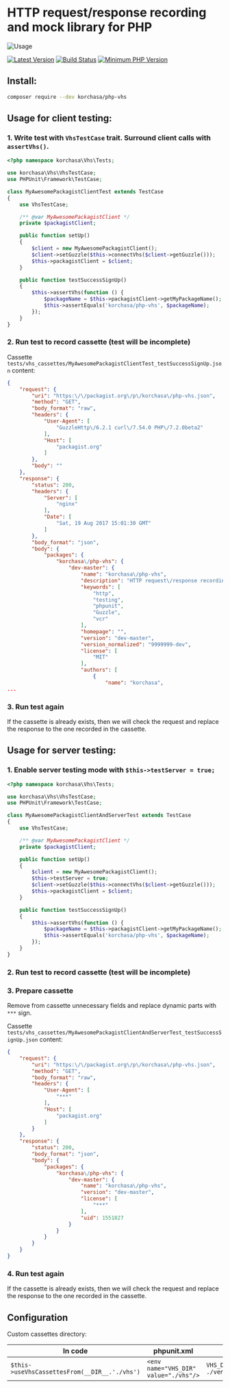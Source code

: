 # HTTP request/response recording and mock library for PHP

![Usage](http://i.imgur.com/XqnAxyp.gif)

[![Latest Version](https://img.shields.io/packagist/v/korchasa/php-vhs.svg?style=flat-square)](https://packagist.org/packages/korchasa/php-vhs)
[![Build Status](https://travis-ci.org/korchasa/php-vhs.svg?style=flat-square)](https://travis-ci.org/korchasa/php-vhs)
[![Minimum PHP Version](https://img.shields.io/badge/php-%3E%3D%207.0-8892BF.svg?style=flat-square)](https://php.net/)

## Install:
```bash
composer require --dev korchasa/php-vhs
```

## Usage for client testing:
 
### 1. Write test with ```VhsTestCase``` trait. Surround client calls with ```assertVhs()```.

```php
<?php namespace korchasa\Vhs\Tests;

use korchasa\Vhs\VhsTestCase;
use PHPUnit\Framework\TestCase;

class MyAwesomePackagistClientTest extends TestCase
{
    use VhsTestCase;

    /** @var MyAwesomePackagistClient */
    private $packagistClient;

    public function setUp()
    {
        $client = new MyAwesomePackagistClient();
        $client->setGuzzle($this->connectVhs($client->getGuzzle()));
        $this->packagistClient = $client;
    }

    public function testSuccessSignUp()
    {
        $this->assertVhs(function () {
            $packageName = $this->packagistClient->getMyPackageName();
            $this->assertEquals('korchasa/php-vhs', $packageName);
        });
    }
}

```

### 2. Run test to record cassette (test will be incomplete)

Cassette ``tests/vhs_cassettes/MyAwesomePackagistClientTest_testSuccessSignUp.json`` content:

```json
{
    "request": {
        "uri": "https:\/\/packagist.org\/p\/korchasa\/php-vhs.json",
        "method": "GET",
        "body_format": "raw",
        "headers": {
            "User-Agent": [
                "GuzzleHttp\/6.2.1 curl\/7.54.0 PHP\/7.2.0beta2"
            ],
            "Host": [
                "packagist.org"
            ]
        },
        "body": ""
    },
    "response": {
        "status": 200,
        "headers": {
            "Server": [
                "nginx"
            ],
            "Date": [
                "Sat, 19 Aug 2017 15:01:30 GMT"
            ]
        },
        "body_format": "json",
        "body": {
            "packages": {
                "korchasa\/php-vhs": {
                    "dev-master": {
                        "name": "korchasa\/php-vhs",
                        "description": "HTTP request\/response recording and mock library for PHP",
                        "keywords": [
                            "http",
                            "testing",
                            "phpunit",
                            "Guzzle",
                            "vcr"
                        ],
                        "homepage": "",
                        "version": "dev-master",
                        "version_normalized": "9999999-dev",
                        "license": [
                            "MIT"
                        ],
                        "authors": [
                            {
                                "name": "korchasa",
...

```

### 3. Run test again

If the cassette is already exists, then we will check the request and replace the response to the one recorded in the cassette.


## Usage for server testing:

### 1. Enable server testing mode with ```$this->testServer = true;```

```php
<?php namespace korchasa\Vhs\Tests;

use korchasa\Vhs\VhsTestCase;
use PHPUnit\Framework\TestCase;

class MyAwesomePackagistClientAndServerTest extends TestCase
{
    use VhsTestCase;

    /** @var MyAwesomePackagistClient */
    private $packagistClient;

    public function setUp()
    {
        $client = new MyAwesomePackagistClient();
        $this->testServer = true;
        $client->setGuzzle($this->connectVhs($client->getGuzzle()));
        $this->packagistClient = $client;
    }

    public function testSuccessSignUp()
    {
        $this->assertVhs(function () {
            $packageName = $this->packagistClient->getMyPackageName();
            $this->assertEquals('korchasa/php-vhs', $packageName);
        });
    }
}

```

### 2. Run test to record cassette (test will be incomplete)

### 3. Prepare cassette

Remove from cassette unnecessary fields and replace dynamic parts with ```***``` sign.

Cassette ``tests/vhs_cassettes/MyAwesomePackagistClientAndServerTest_testSuccessSignUp.json`` content:
 
```json
{
    "request": {
        "uri": "https:\/\/packagist.org\/p\/korchasa\/php-vhs.json",
        "method": "GET",
        "body_format": "raw",
        "headers": {
            "User-Agent": [
                "***"
            ],
            "Host": [
                "packagist.org"
            ]
        }
    },
    "response": {
        "status": 200,
        "body_format": "json",
        "body": {
            "packages": {
                "korchasa\/php-vhs": {
                    "dev-master": {
                        "name": "korchasa\/php-vhs",
                        "version": "dev-master",
                        "license": [
                            "***"
                        ],
                        "uid": 1551827
                    }
                }
            }
        }
    }
}
``` 

### 4. Run test again

If the cassette is already exists, then we will check the request and replace the response to the one recorded in the cassette.

## Configuration
Custom cassettes directory:

In code | phpunit.xml | env vars
------- | ----------- | --------
```$this->useVhsCassettesFrom(__DIR__.'./vhs')``` | ```<env name="VHS_DIR" value="./vhs"/>``` | ```VHS_DIR=./vhs ./vendor/bin/phpunit```